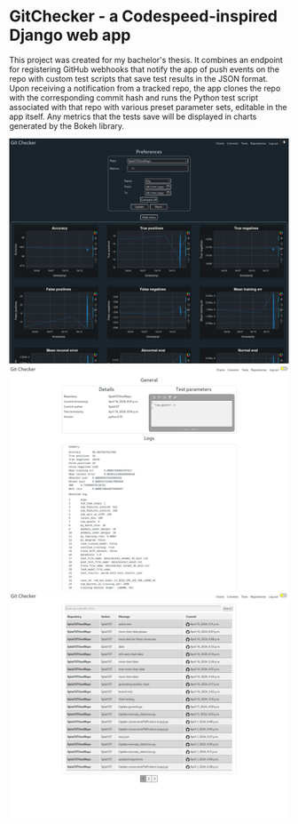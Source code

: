 # GitChecker - a Codespeed-inspired Django web app

This project was created for my bachelor's thesis. It combines an endpoint for registering GitHub webhooks that notify the app of push events on the repo with custom test scripts that save test results in the JSON format. Upon receiving a notification from a tracked repo, the app clones the repo with the corresponding commit hash and runs the Python test script associated with that repo with various preset parameter sets, editable in the app itself. Any metrics that the tests save will be displayed in charts generated by the Bokeh library.

![alt text](https://github.com/MartinOpa/GitChecker/blob/main/sample_images/dark_theme.png?raw=true)
![alt text](https://github.com/MartinOpa/GitChecker/blob/main/sample_images/test_detail.png?raw=true)
![alt text](https://github.com/MartinOpa/GitChecker/blob/main/sample_images/commits.png?raw=true)
